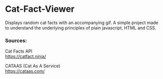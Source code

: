 # Cat-Fact-Viewer
Displays random cat facts with an accompanying gif.
A simple project made to understand the underlying principles of plain javascript, HTML and CSS.


### Sources: 

Cat Facts API  
https://catfact.ninja/  

CATAAS (Cat As A Service)  
https://cataas.com/
